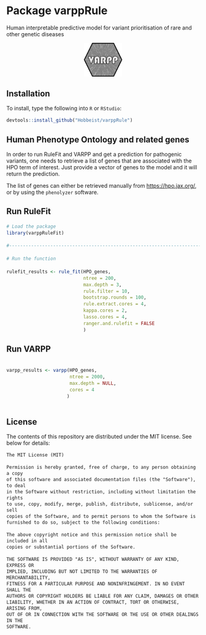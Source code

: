 # Package varppRule

Human interpretable predictive model for variant prioritisation of rare and other genetic diseases

<p align="center">

<img src="varpp-logo.png"  width="20%" height="20%">

</p>


## Installation

To install, type the following into `R` or `RStudio`:

```r
devtools::install_github("Hobbeist/varppRule")
```

## Human Phenotype Ontology and related genes  
In order to run RuleFit and VARPP and get a prediction for pathogenic variants, one needs to retrieve a list of genes that are associated with the HPO term of interest. Just provide a vector of genes to the model and it will return the prediction.

The list of genes can either be retrieved manually from https://hpo.jax.org/, or by using the `phenolyzer` software.


## Run RuleFit

```r
# Load the package
library(varppRuleFit)

#---------------------------------------------------------------------------------

# Run the function

rulefit_results <- rule_fit(HPO_genes,
                            ntree = 200,
                            max.depth = 3,
                            rule.filter = 10,
                            bootstrap.rounds = 100,
                            rule.extract.cores = 4,
                            kappa.cores = 2,
                            lasso.cores = 4,
                            ranger.and.rulefit = FALSE
                            )

```

## Run VARPP
```r

varpp_results <- varpp(HPO_genes,
                       ntree = 2000,
                       max.depth = NULL,
                       cores = 4
                      )
                  
```


## License

The contents of this repository are distributed under the MIT license. See below for details:
```
The MIT License (MIT)

Permission is hereby granted, free of charge, to any person obtaining a copy
of this software and associated documentation files (the "Software"), to deal
in the Software without restriction, including without limitation the rights
to use, copy, modify, merge, publish, distribute, sublicense, and/or sell
copies of the Software, and to permit persons to whom the Software is
furnished to do so, subject to the following conditions:

The above copyright notice and this permission notice shall be included in all
copies or substantial portions of the Software.

THE SOFTWARE IS PROVIDED "AS IS", WITHOUT WARRANTY OF ANY KIND, EXPRESS OR
IMPLIED, INCLUDING BUT NOT LIMITED TO THE WARRANTIES OF MERCHANTABILITY,
FITNESS FOR A PARTICULAR PURPOSE AND NONINFRINGEMENT. IN NO EVENT SHALL THE
AUTHORS OR COPYRIGHT HOLDERS BE LIABLE FOR ANY CLAIM, DAMAGES OR OTHER
LIABILITY, WHETHER IN AN ACTION OF CONTRACT, TORT OR OTHERWISE, ARISING FROM,
OUT OF OR IN CONNECTION WITH THE SOFTWARE OR THE USE OR OTHER DEALINGS IN THE
SOFTWARE.
```
